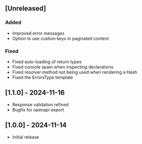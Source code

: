 ## [Unreleased]

### Added

- Improved error messages
- Option to use custom keys in paginated content

### Fixed

- Fixed auto-loading of return types
- Fixed console spam when inspecting declarations
- Fixed resolver method not being used when rendering a Hash
- Fixed the ErrorsType template

## [1.1.0] - 2024-11-16

- Response validation refined
- Bugfix for openapi export

## [1.0.0] - 2024-11-14

- Initial release
